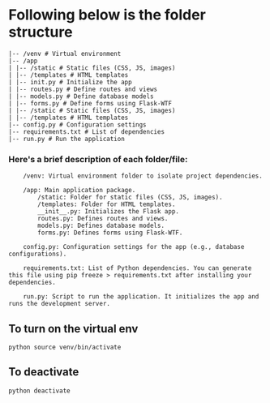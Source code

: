# Following below is the folder structure
```/my_flask_app
|-- /venv # Virtual environment
|-- /app
| |-- /static # Static files (CSS, JS, images)
| |-- /templates # HTML templates
| |-- init.py # Initialize the app
| |-- routes.py # Define routes and views
| |-- models.py # Define database models
| |-- forms.py # Define forms using Flask-WTF
| |-- /static # Static files (CSS, JS, images)
| |-- /templates # HTML templates
|-- config.py # Configuration settings
|-- requirements.txt # List of dependencies
|-- run.py # Run the application
```


### Here's a brief description of each folder/file:
```
    /venv: Virtual environment folder to isolate project dependencies.

    /app: Main application package.
        /static: Folder for static files (CSS, JS, images).
        /templates: Folder for HTML templates.
        __init__.py: Initializes the Flask app.
        routes.py: Defines routes and views.
        models.py: Defines database models.
        forms.py: Defines forms using Flask-WTF.

    config.py: Configuration settings for the app (e.g., database configurations).

    requirements.txt: List of Python dependencies. You can generate this file using pip freeze > requirements.txt after installing your dependencies.

    run.py: Script to run the application. It initializes the app and runs the development server.
```
## To turn on the virtual env 
`python source venv/bin/activate` 
## To deactivate
`python deactivate`



